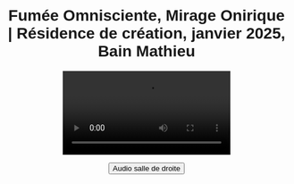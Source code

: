 <html lang="fr">
<head>
<meta charset="UTF-8">
<meta name="viewport" content="width=device-width, initial-scale=1.0">
<title>Félix-Antoine Coutu</title>
<style>
   body {
       font-family: Arial, sans-serif;
       text-align: center;
       padding: 10px;
   }

   /* Changer la taille de la police pour les titres */
   h1 {
      font-size: 16px !important;  /* Ajuste la taille ici comme tu le souhaites */
      font-weight: bold;
      color: #333;  /* Facultatif : change la couleur si nécessaire */
      margin: 0;  /* Empêche les marges par défaut entre les h1 */
      border: none;  /* Enlève les bordures */
   }
   /* Si tu veux ajouter des espacements spécifiques entre les deux titres */
   .titre-1 {
       margin-bottom: 16px;  /* Ajoute un espace après le premier titre */
   }

   .video-container {
      position: relative;
      display: inline-block;
   }

   video {
      width: 100%;
      max-width: 2000px;
   }

   .btn-video {
       position: absolute;
       top: 10px;
       left: 10%;
       transform: translateX(-50%);
       background-color: #433d69;
       color: white;
       padding: 10px 20px;
       border: none;
       font-size: 14px;
       cursor: pointer;
       border-radius: 5px;
       opacity: 0.8;
       transition: opacity 0.3s, background-color 0.3s;
       z-index: 10;
       text-align: left;
   }

   .btn-video:hover {
       opacity: 1;
   }

   .btn-salle1 {
       background-color: #194f18;
   }

   .btn-salle2 {
       background-color: #433d69;
   }
</style>
</head>
<body>

<h1 class="titre-1">Fumée Omnisciente, Mirage Onirique | Résidence de création, janvier 2025, Bain Mathieu</h1>

<div class="video-container">
   <video id="video" controls>
      <source src="https://dl.dropboxusercontent.com/scl/fi/vn856dku4ckgm35azhbz1/Fumee-Omnisciente-Mirage-Onirique02.mp4?rlkey=khuru1f6c5woeclemz1ai9rlz&st=pksoqe29&raw=1" type="video/mp4">    
      Votre navigateur ne prend pas en charge la vidéo HTML5.
   </video>

   <button id="btnBascule" class="btn-video">Audio salle de droite</button>
</div>

<audio id="audioSalle1" loop>
   <source src="https://www.dropbox.com/scl/fi/xslc65agq0msywqp9w1px/FOMO_Audio_Perfo-res-Bain-Mathieu.mp3?rlkey=uecntb0ntbjg7dau3m46smpy8&st=efsqsk9p&raw=1" type="audio/wav">
</audio>

<audio id="audioSalle2" loop>
   <source src="audio_salle2.mp3" type="audio/mp3">
</audio>

<script>
    var video = document.getElementById("video");
    var audioSalle1 = document.getElementById("audioSalle1");
    var audioSalle2 = document.getElementById("audioSalle2");
    var btnBascule = document.getElementById("btnBascule");

    var audioActif = audioSalle2;
    btnBascule.classList.add("btn-salle2");

    var tolerance = 0.3; // Seuil de tolérance pour la resynchronisation
    var isSeeking = false; // Flag pour indiquer si on est en train de "buffer"
    var bufferTime = 700; // Temps de buffer (700ms)

    function synchroniserAudio() {
        if (!isSeeking) { 
            var diff = Math.abs(video.currentTime - audioActif.currentTime);
            if (diff > tolerance) {
                audioActif.currentTime = video.currentTime;
            }
        }
    }

    video.addEventListener("play", function () {
        if (!isSeeking && audioActif.paused) {
            audioActif.currentTime = video.currentTime;
            audioActif.play();
        }
    });

    video.addEventListener("pause", function () {
        if (!isSeeking) {
            audioActif.pause();
        }
    });

    video.addEventListener("timeupdate", function () {
        if (!video.paused && !isSeeking) {
            synchroniserAudio();
        }
    });

    video.addEventListener("seeking", function () {
        isSeeking = true;
        video.pause(); // Pause temporaire pour éviter des saccades
        audioActif.pause();
    });

    video.addEventListener("seeked", function () {
        setTimeout(function () {
            video.play();
            audioActif.currentTime = video.currentTime;
            audioActif.play();
            isSeeking = false;
        }, bufferTime); // Attente avant de reprendre la lecture
    });

    btnBascule.addEventListener("click", function () {
        if (audioActif === audioSalle1) {
            audioSalle1.muted = true;
            audioSalle2.muted = false;
            audioActif = audioSalle2;
            btnBascule.textContent = "Audio salle de droite";
            btnBascule.classList.remove("btn-salle1");
            btnBascule.classList.add("btn-salle2");
        } else {
            audioSalle1.muted = false;
            audioSalle2.muted = true;
            audioActif = audioSalle1;
            btnBascule.textContent = "Audio salle de gauche";
            btnBascule.classList.remove("btn-salle2");
            btnBascule.classList.add("btn-salle1");
        }

        // Mise à jour immédiate de l'audio, sans buffer
        audioActif.currentTime = video.currentTime;
        if (!video.paused) {
            audioActif.play();
        }
    });

</script>

</body>
</html>
